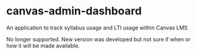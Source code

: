 canvas-admin-dashboard
======================

An application to track syllabus usage and LTI usage within Canvas LMS

No longer supported. New version was developed but not sure if when or how it will be made available.
